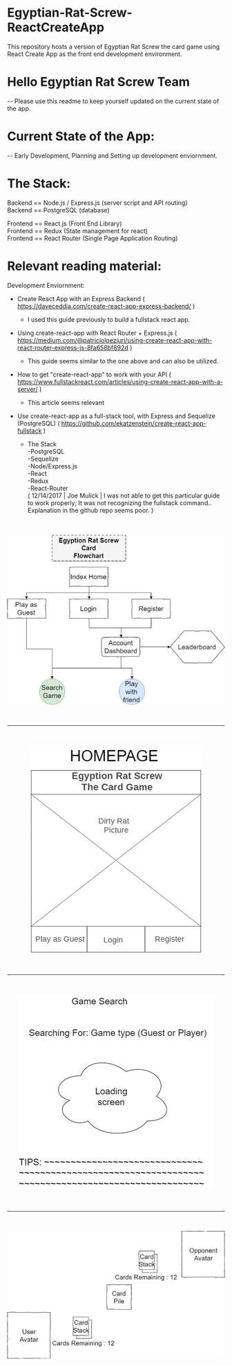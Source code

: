 # Egyptian-Rat-Screw-ReactCreateApp
This repository hosts a version of Egyptian Rat Screw the card game using React Create App as the front end development environment.  


# Hello Egyptian Rat Screw Team  

 -- Please use this readme to keep yourself updated on the current state of the app.  

# Current State of the App:  

 -- Early Development, Planning and Setting up development enviornment.  

# The Stack:  

  Backend == Node.js / Express.js  (server script and API routing)  
  Backend == PostgreSQL (database)
  
  Frontend == React.js (Front End Library)  
  Frontend == Redux (State management for react)  
  Frontend == React Router (Single Page Application Routing)  
  
# Relevant reading material: 

Development Enviornment: 

- Create React App with an Express Backend ( https://daveceddia.com/create-react-app-express-backend/ )  
  * I used this guide previously to build a fullstack react app.

- Using create-react-app with React Router + Express.js ( https://medium.com/@patriciolpezjuri/using-create-react-app-with-react-router-express-js-8fa658bf892d )  
  * This guide seems similar to the one above and can also be utilized.  

- How to get "create-react-app" to work with your API ( https://www.fullstackreact.com/articles/using-create-react-app-with-a-server/ )  
  * This article seems relevant 

- Use create-react-app as a full-stack tool, with Express and Sequelize (PostgreSQL) ( https://github.com/ekatzenstein/create-react-app-fullstack )  
  * The Stack    
      -PostgreSQL  
      -Sequelize  
      -Node/Express.js  
      -React  
      -Redux  
      -React-Router   
  ( 12/14/2017 | Joe Mulick | I was not able to get this particular guide to work properly; It was not recognizing the fullstack command.. Explanation in the github repo seems poor. ) 


<p align="center">
  <br><br>
  <img src='https://raw.githubusercontent.com/joemulick/Egyptian-Rat-Screw-ReactCreateApp/master/Flowchart.jpeg'>
  </p>
    <br><hr><br>
    <p align="center">
  <img src='https://raw.githubusercontent.com/joemulick/Egyptian-Rat-Screw-ReactCreateApp/master/wireframe.jpg'>
</p>
    <br><hr><br>
    <p align="center">
  <img src='https://raw.githubusercontent.com/joemulick/Egyptian-Rat-Screw-ReactCreateApp/master/searching.jpg'>
</p>
    <br><hr><br>
    <p align="center">
  <img src='https://raw.githubusercontent.com/joemulick/Egyptian-Rat-Screw-ReactCreateApp/master/gameplay.jpg'>
</p>
    <br><br>
